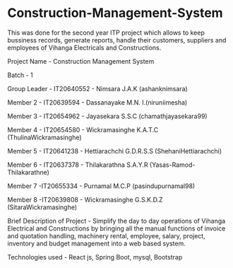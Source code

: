 # Construction-Management-System
This was done for the second year ITP project which allows to keep bussiness records, generate reports, handle their customers, suppliers and employees of Vihanga Electricals and Constructions.

Project Name - Construction Management System

Batch - 1

Group Leader - IT20640552 - Nimsara J.A.K (ashanknimsara)


Member 2 - IT20639594 - Dassanayake M.N. I.(niruniimesha)

Member 3 - IT20654962 - Jayasekara S.S.C (chamathjayasekara99)

Member 4 - IT20654580 - Wickramasinghe K.A.T.C (ThulinaWickramasinghe)

Member 5 - IT20641238 - Hettiarachchi G.D.R.S.S (ShehaniHettiarachchi)

Member 6 - IT20637378 - Thilakarathna S.A.Y.R (Yasas-Ramod-Thilakarathne)

Member 7 -IT20655334 - Purnamal M.C.P (pasindupurnamal98)

Member 8 -IT20639808 - Wickramasinghe G.S.K.D.Z (SitaraWickramasinghe)


Brief Description of Project - Simplify the day to day operations of Vihanga Electrical and Constructions by bringing all the manual functions of invoice and quotation handling, machinery rental, employee, salary, project, inventory and budget management into a web based system.

Technologies used - React js, Spring Boot, mysql, Bootstrap
